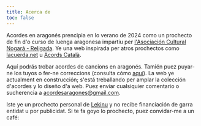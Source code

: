```yaml
---
title: Acerca de
toc: false
---
```


Acordes en aragonés prencipia en lo verano de 2024 como un prochecto de fin d'o curso de luenga aragonesa impartiu per [l'Asociación Cultural Nogará - Religada](https://asociacionnogara.wordpress.com/). Ye una web inspirada per atros prochectos como [lacuerda.net](https://lacuerda.net/) u [Acords Català](https://www.acordscatala.cat/). 

Aquí podrás trobar acordes de cancions en aragonés. Tamién puez puyar-ne los tuyos o fer-ne correccions (consulta cómo [aquí](/docs/#contribuir-a-la-pachina)). La web ye actualment en construcción; s'está treballando per amplar la colección d'acordes y lo diseño d'a web. Puez enviar cualsiquier comentario o sucherencia a [acordesaragones@gmail.com](mailto:acordesaragones@gmail.com).

Iste ye un prochecto personal de [Lekinu](/authors/lekinu) y no recibe financiación de garra entidat u por publicidat. Si te fa goyo lo prochecto, puez convidar-me a un café:

<p></p>

<center><script type='text/javascript' src='https://storage.ko-fi.com/cdn/widget/Widget_2.js'></script><script type='text/javascript'>kofiwidget2.init('Convida-me a un café', '#6928e0', 'V7V7ASU2B');kofiwidget2.draw();</script></center>
